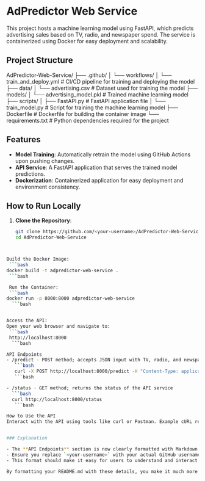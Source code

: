 # AdPredictor Web Service

This project hosts a machine learning model using FastAPI, which predicts advertising sales based on TV, radio, and newspaper spend. The service is containerized using Docker for easy deployment and scalability.

## Project Structure

AdPredictor-Web-Service/
├── .github/
│ └── workflows/
│ └── train_and_deploy.yml # CI/CD pipeline for training and deploying the model
├── data/
│ └── advertising.csv # Dataset used for training the model
├── models/
│ └── advertising_model.pkl # Trained machine learning model
├── scripts/
│ ├── FastAPI.py # FastAPI application file
│ └── train_model.py # Script for training the machine learning model
├── Dockerfile # Dockerfile for building the container image
└── requirements.txt # Python dependencies required for the project


## Features

- **Model Training**: Automatically retrain the model using GitHub Actions upon pushing changes.
- **API Service**: A FastAPI application that serves the trained model predictions.
- **Dockerization**: Containerized application for easy deployment and environment consistency.

## How to Run Locally

1. **Clone the Repository**:
   ```bash
   git clone https://github.com/<your-username>/AdPredictor-Web-Service.git
   cd AdPredictor-Web-Service
```bash


Build the Docker Image:
 ```bash
docker build -t adpredictor-web-service .
 ```bash

 Run the Container:
 ```bash
docker run -p 8000:8000 adpredictor-web-service
  ```bash


Access the API:
Open your web browser and navigate to:
 ```bash
 http://localhost:8000
  ```bash

API Endpoints
- /predict - POST method; accepts JSON input with TV, radio, and newspaper advertising budgets and returns the sales prediction.
   ```bash
   curl -X POST http://localhost:8000/predict -H "Content-Type: application/json" -d '{"tv": 150, "radio": 25, "newspaper": 15}'
   ```bash

- /status - GET method; returns the status of the API service
  ```bash
  curl http://localhost:8000/status
   ```bash

How to Use the API
Interact with the API using tools like curl or Postman. Example cURL requests are provided above for the /predict and /status endpoints.


### Explanation

- The **API Endpoints** section is now clearly formatted with Markdown code blocks to showcase how one might interact with the API using cURL.
- Ensure you replace `<your-username>` with your actual GitHub username in the clone URL.
- This format should make it easy for users to understand and interact with your web service effectively.

By formatting your README.md with these details, you make it much more user-friendly and functional for developers who may want to use or contribute to your project.
